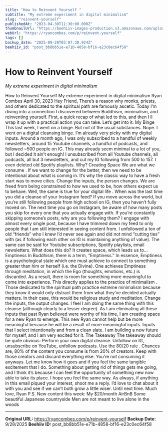 ```yaml
---
title: "How to Reinvent Yourself "
subtitle: "My extreme experiment in digital minimalism"
slug: "reinvent-yourself"
publishedAt: "2023-04-30T11:30:00.000Z"
thumbnailUrl: "https://beehiiv-images-production.s3.amazonaws.com/uploads/asset/file/cb00579a-95bc-46ad-9e70-aef659bf1b3b/robin-worrall-FPt10LXK0cg-unsplash.jpg?t=1682847502"
webUrl: "https://ryancombes.com/p/reinvent-yourself"
tags: []
backup_date: "2025-09-28T03:07:30.924Z"
beehiiv_id: "post_bb8bb51e-e71b-4858-bf16-e23c0ec64f58"
---
```


# How to Reinvent Yourself 

*My extreme experiment in digital minimalism*



How to Reinvent Yourself My extreme experiment in digital minimalism Ryan Combes April 30, 2023 Hey Friend, There’s a reason why monks, priests, and others dedicated to the spiritual path are famously ascetic. Today I’m diving into a connection I discovered between Buddhism, minimalism, and reinventing yourself. First, a quick recap of what led to this, and then I ll wrap it up with a practical action you can take. Let’s get into it. My Binge This last week, I went on a binge. But not of the usual substances. Nope. I went on a digital cleansing binge. I’m already very picky with my digital inputs. Around a month ago, I was only subscribed to a handful of weekly newsletters, around 15 Youtube channels, a handful of podcasts, and followed ~500 people on IG. This may already seem minimal to a lot of you, but I decided it ain’t enough! I unsubscribed from all Youtube channels, all podcasts, all but 3 newsletters, and cut my IG following from 500 to 157. I even deleted old Spotify playlists. Why? Creating Space We are what we consume . If we want to change for the better, then we need to be intentional about what is coming in. It’s why the classic way to have a fresh start was to move cities. Change the inputs, the person changes. We are freed from being constrained to how we used to be, how others expect us to behave. Well, the same is true for your digital life . When was the last time you did a cleanse of your Instagram feed? If you move across the world, but you’re still following people from high school on IG, then you haven’t fully moved on. The next time you go on Instagram, be aware of how many posts you skip for every one that you actually engage with. If you’re constantly skipping someone’s posts, why are you following them? I engage with almost every single post, because I have trimmed down my feed to only people that I am still interested in seeing content from. I unfollowed a ton of old “friends” who I knew I’d never see again and did not mind “cutting ties” with (as if following each other on IG is maintaining anything of value). The same can be said for Youtube subscriptions, Spotify playlists, email newsletters. What does this do? It creates space, which leads us to… Emptiness In Buddhism, there is a term, “Emptiness.” In essence, Emptiness is a psychological state which one must achieve to connect to something greater than him or herself (i.e. the Divine). One achieves Emptiness through meditation, in which the Ego (thoughts, emotions, etc.) is discarded. As a result, there is room for something more meaningful to come into experience. This directly applies to the practice of minimalism . Those dedicated to the spiritual path practice extreme minimalism because they know it would only distract them from what they’ve decided actually matters. In their case, this would be religious study and meditation. Change the inputs, the output changes. I feel I am doing the same thing with this cleanse (although clearly to a lesser degree). As I am eliminating all these inputs that past Ryan believed were worthy of his time, I am creating space for a new Ryan to emerge. This new Ryan cannot help but be more meaningful because he will be a result of more meaningful inputs. Inputs that I select intentionally and from a clean slate. I am building a new future for myself, and I am very excited for it. The Takeaway The takeaway should be quite obvious: Perform your own digital cleanse. Unfollow on IG, unsubscribe on YouTube, unfollow podcasts. Use the 80/20 rule . Chances are, 80% of the content you consume is from 20% of creators. Keep with those creators and discard everything else. You’re not consuming it anyways. Let me know how it goes and if you feel the same tangible excitement that I do. Something about getting rid of things gets me going, and I think it’s because I can feel the opportunity of something new now able to take its place. I hope you feel the same way. As always, if anything in this email piqued your interest, shoot me a reply. I’d love to chat about it with you and see if we can’t both grow a little wiser. Until next time. Much love, Ryan P.S. New content this week: My $20/month AirBnB Some beautiful Japanese countryside Men are not meant to live alone in the woods

---

**Original URL:** https://ryancombes.com/p/reinvent-yourself
**Backup Date:** 9/28/2025
**Beehiiv ID:** post_bb8bb51e-e71b-4858-bf16-e23c0ec64f58
